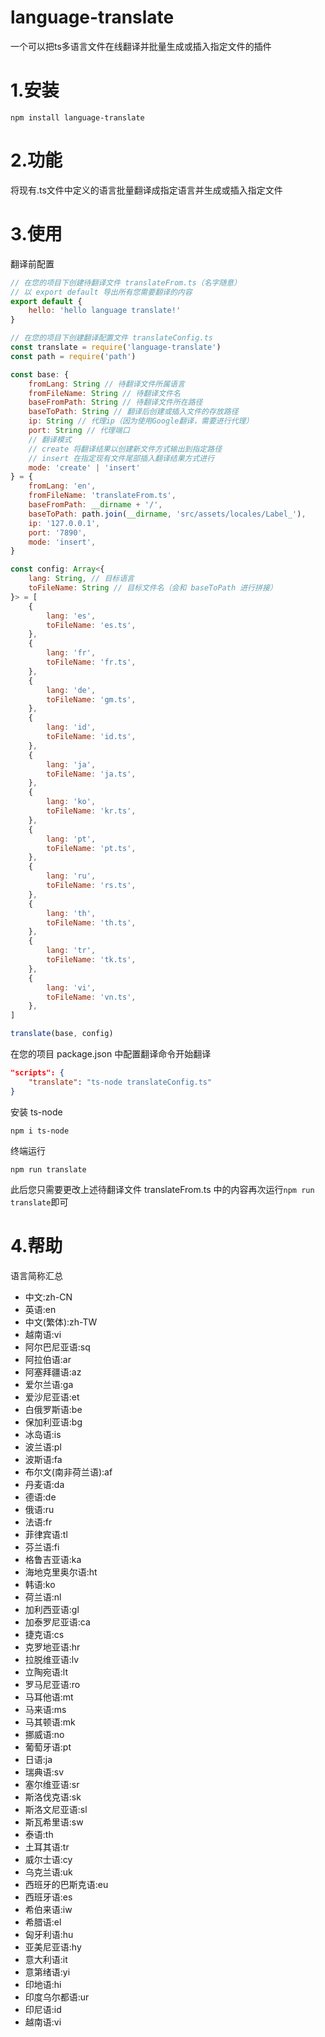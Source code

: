 # language-translate

一个可以把ts多语言文件在线翻译并批量生成或插入指定文件的插件

# 1.安装  
```npm install language-translate```  

# 2.功能  
将现有.ts文件中定义的语言批量翻译成指定语言并生成或插入指定文件

# 3.使用
翻译前配置
```js
// 在您的项目下创建待翻译文件 translateFrom.ts（名字随意）
// 以 export default 导出所有您需要翻译的内容
export default {
    hello: 'hello language translate!'
}
```
```js
// 在您的项目下创建翻译配置文件 translateConfig.ts
const translate = require('language-translate')
const path = require('path')

const base: {
    fromLang: String // 待翻译文件所属语言
    fromFileName: String // 待翻译文件名
    baseFromPath: String // 待翻译文件所在路径
    baseToPath: String // 翻译后创建或插入文件的存放路径
    ip: String // 代理ip（因为使用Google翻译，需要进行代理）
    port: String // 代理端口
    // 翻译模式
    // create 将翻译结果以创建新文件方式输出到指定路径
    // insert 在指定现有文件尾部插入翻译结果方式进行
    mode: 'create' | 'insert'
} = {
    fromLang: 'en',
    fromFileName: 'translateFrom.ts',
    baseFromPath: __dirname + '/',
    baseToPath: path.join(__dirname, 'src/assets/locales/Label_'),
    ip: '127.0.0.1',
    port: '7890',
    mode: 'insert',
}

const config: Array<{
    lang: String, // 目标语言
    toFileName: String // 目标文件名（会和 baseToPath 进行拼接）
}> = [
    {
        lang: 'es',
        toFileName: 'es.ts',
    },
    {
        lang: 'fr',
        toFileName: 'fr.ts',
    },
    {
        lang: 'de',
        toFileName: 'gm.ts',
    },
    {
        lang: 'id',
        toFileName: 'id.ts',
    },
    {
        lang: 'ja',
        toFileName: 'ja.ts',
    },
    {
        lang: 'ko',
        toFileName: 'kr.ts',
    },
    {
        lang: 'pt',
        toFileName: 'pt.ts',
    },
    {
        lang: 'ru',
        toFileName: 'rs.ts',
    },
    {
        lang: 'th',
        toFileName: 'th.ts',
    },
    {
        lang: 'tr',
        toFileName: 'tk.ts',
    },
    {
        lang: 'vi',
        toFileName: 'vn.ts',
    },
]

translate(base, config)
```  
在您的项目 package.json 中配置翻译命令开始翻译
```json
"scripts": {
    "translate": "ts-node translateConfig.ts"
}
```
安装 ts-node 
```
npm i ts-node
```
终端运行
```
npm run translate
```
此后您只需要更改上述待翻译文件 translateFrom.ts 中的内容再次运行```npm run translate```即可
# 4.帮助  
语言简称汇总
* 中文:zh-CN
* 英语:en
* 中文(繁体):zh-TW
* 越南语:vi
* 阿尔巴尼亚语:sq
* 阿拉伯语:ar
* 阿塞拜疆语:az
* 爱尔兰语:ga
* 爱沙尼亚语:et
* 白俄罗斯语:be
* 保加利亚语:bg
* 冰岛语:is
* 波兰语:pl
* 波斯语:fa
* 布尔文(南非荷兰语):af
* 丹麦语:da
* 德语:de
* 俄语:ru
* 法语:fr
* 菲律宾语:tl
* 芬兰语:fi
* 格鲁吉亚语:ka
* 海地克里奥尔语:ht
* 韩语:ko
* 荷兰语:nl
* 加利西亚语:gl
* 加泰罗尼亚语:ca
* 捷克语:cs
* 克罗地亚语:hr
* 拉脱维亚语:lv
* 立陶宛语:lt
* 罗马尼亚语:ro
* 马耳他语:mt
* 马来语:ms
* 马其顿语:mk
* 挪威语:no
* 葡萄牙语:pt
* 日语:ja
* 瑞典语:sv
* 塞尔维亚语:sr
* 斯洛伐克语:sk
* 斯洛文尼亚语:sl
* 斯瓦希里语:sw
* 泰语:th
* 土耳其语:tr
* 威尔士语:cy
* 乌克兰语:uk
* 西班牙的巴斯克语:eu
* 西班牙语:es
* 希伯来语:iw
* 希腊语:el
* 匈牙利语:hu
* 亚美尼亚语:hy
* 意大利语:it
* 意第绪语:yi
* 印地语:hi
* 印度乌尔都语:ur
* 印尼语:id
* 越南语:vi
